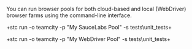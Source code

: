 You can run browser pools for both cloud-based and local (WebDriver) browser farms using the command-line interface.


+stc run -o teamcity -p "My SauceLabs Pool" -s tests\unit_tests+

+stc run -o teamcity -p "My WebDriver Pool" -s tests\unit_tests+


